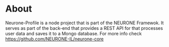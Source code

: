 # About

Neurone-Profile is a node project that is part of the NEURONE Framewok. It serves as part of the back-end that provides a REST API for that processes user data and saves it to a Mongo database. For more info check https://github.com/NEURONE-IL/neurone-core